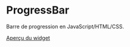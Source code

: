 # ProgressBar
Barre de progression en JavaScript/HTML/CSS.

[Aperçu du widget](http://raphpell.github.io/Widget.ProgressBar/)
